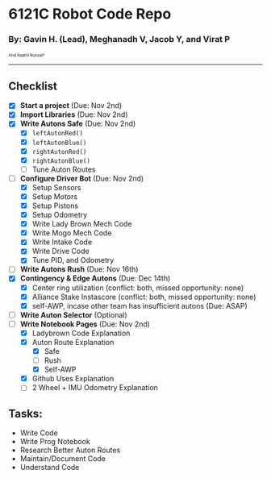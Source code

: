 # 6121C Robot Code Repo
### By: Gavin H. (Lead), Meghanadh V, Jacob Y, and Virat P
<sup><sup><sub>And Raahil Russel*</sub></sup></sup>

---

## Checklist

- [x] **Start a project** (Due: Nov 2nd)
- [x] **Import Libraries** (Due: Nov 2nd)
- [x] **Write Autons Safe** (Due: Nov 2nd)
  - [x] `leftAutonRed()`
  - [x] `leftAutonBlue()`
  - [x] `rightAutonRed()`
  - [x] `rightAutonBlue()`
  - [ ] Tune Auton Routes
- [ ] **Configure Driver Bot** (Due: Nov 2nd)
  - [x] Setup Sensors
  - [x] Setup Motors
  - [x] Setup Pistons
  - [x] Setup Odometry
  - [x] Write Lady Brown Mech Code
  - [x] Write Mogo Mech Code
  - [x] Write Intake Code
  - [x] Write Drive Code
  - [x] Tune PID, and Odometry
- [ ] **Write Autons Rush** (Due: Nov 16th)
- [x] **Contingency & Edge Autons** (Due: Dec 14th)
  - [x] Center ring utilization (conflict: both, missed opportunity: none)
  - [x] Alliance Stake Instascore (conflict: both, missed opportunity: none)
  - [x] self-AWP, incase other team has insufficient autons (Due: ASAP)
- [ ] **Write Auton Selector** (Optional)
- [ ] **Write Notebook Pages** (Due: Nov 2nd)
  - [x] Ladybrown Code Explanation
  - [x] Auton Route Explanation
    - [x] Safe
    - [ ] Rush
    - [x] Self-AWP
  - [x] Github Uses Explanation
  - [ ] 2 Wheel + IMU Odometry Explanation

## Tasks:
- Write Code
- Write Prog Notebook
- Research Better Auton Routes
- Maintain/Document Code
- Understand Code
